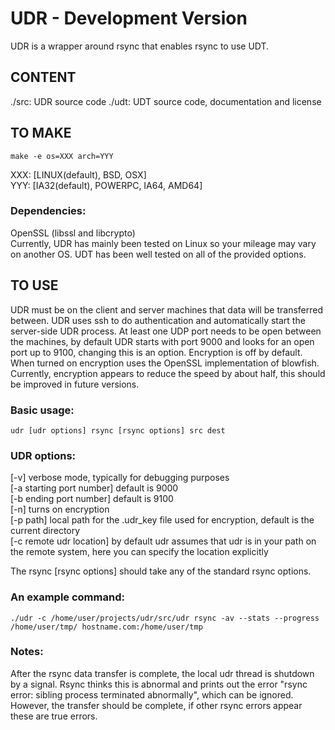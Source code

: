 UDR - Development Version
=========================

UDR is a wrapper around rsync that enables rsync to use UDT.

CONTENT
-------
./src:     UDR source code
./udt:	   UDT source code, documentation and license

TO MAKE
------- 
    make -e os=XXX arch=YYY 

XXX: [LINUX(default), BSD, OSX]   
YYY: [IA32(default), POWERPC, IA64, AMD64]  

### Dependencies:
OpenSSL (libssl and libcrypto)  
Currently, UDR has mainly been tested on Linux so your mileage may vary on another OS. UDT has been well tested on all of the provided options.

TO USE
------
UDR must be on the client and server machines that data will be transferred between. UDR uses ssh to do authentication and automatically start the server-side UDR process. At least one UDP port needs to be open between the machines, by default UDR starts with port 9000 and looks for an open port up to 9100, changing this is an option. Encryption is off by default. When turned on encryption uses the OpenSSL implementation of blowfish. Currently, encryption appears to reduce the speed by about half, this should be improved in future versions. 

### Basic usage:
    udr [udr options] rsync [rsync options] src dest

### UDR options:
[-v] verbose mode, typically for debugging purposes  
[-a starting port number] default is 9000  
[-b ending port number] default is 9100  
[-n] turns on encryption  
[-p path] local path for the .udr_key file used for encryption, default is the current directory   
[-c remote udr location] by default udr assumes that udr is in your path on the remote system, here you can specify the location explicitly  

The rsync [rsync options] should take any of the standard rsync options.

### An example command:
    ./udr -c /home/user/projects/udr/src/udr rsync -av --stats --progress /home/user/tmp/ hostname.com:/home/user/tmp

### Notes:
After the rsync data transfer is complete, the local udr thread is shutdown by a signal. Rsync thinks this is abnormal and prints out the error "rsync error: sibling process terminated abnormally", which can be ignored. However, the transfer should be complete, if other rsync errors appear these are true errors.



